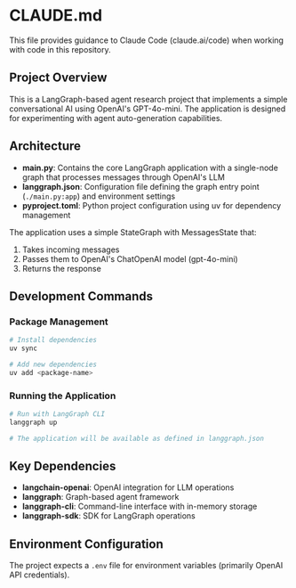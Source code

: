 # CLAUDE.md

This file provides guidance to Claude Code (claude.ai/code) when working with code in this repository.

## Project Overview

This is a LangGraph-based agent research project that implements a simple conversational AI using OpenAI's GPT-4o-mini. The application is designed for experimenting with agent auto-generation capabilities.

## Architecture

- **main.py**: Contains the core LangGraph application with a single-node graph that processes messages through OpenAI's LLM
- **langgraph.json**: Configuration file defining the graph entry point (`./main.py:app`) and environment settings
- **pyproject.toml**: Python project configuration using uv for dependency management

The application uses a simple StateGraph with MessagesState that:
1. Takes incoming messages
2. Passes them to OpenAI's ChatOpenAI model (gpt-4o-mini)
3. Returns the response

## Development Commands

### Package Management
```bash
# Install dependencies
uv sync

# Add new dependencies
uv add <package-name>
```

### Running the Application
```bash
# Run with LangGraph CLI
langgraph up

# The application will be available as defined in langgraph.json
```

## Key Dependencies

- **langchain-openai**: OpenAI integration for LLM operations
- **langgraph**: Graph-based agent framework
- **langgraph-cli**: Command-line interface with in-memory storage
- **langgraph-sdk**: SDK for LangGraph operations

## Environment Configuration

The project expects a `.env` file for environment variables (primarily OpenAI API credentials).